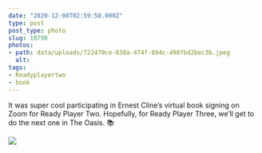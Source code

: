 ```yaml
---
date: "2020-12-08T02:59:58.000Z"
type: post 
post_type: photo
slug: 10798
photos: 
- path: data/uploads/722470ce-038a-474f-894c-498fbd2bec3b.jpeg
  alt: 
tags: 
- Readyplayertwo
- book
---
```

It was super cool participating in Ernest Cline’s virtual book signing on Zoom for Ready Player Two. Hopefully, for Ready Player Three, we’ll get to do the next one in The Oasis.  📚


![](https://brandontreb.com/data/uploads/722470ce-038a-474f-894c-498fbd2bec3b.jpeg)
